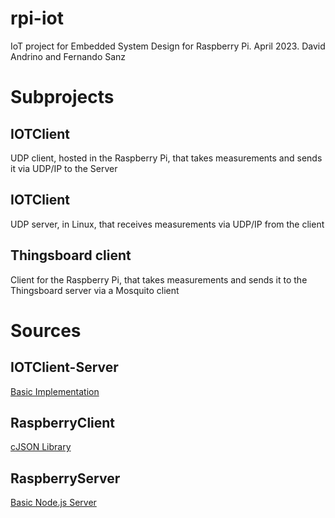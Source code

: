 # rpi-iot

IoT project for Embedded System Design for Raspberry Pi. April 2023. David Andrino and Fernando Sanz

# Subprojects

## IOTClient

UDP client, hosted in the Raspberry Pi, that takes measurements and sends it via UDP/IP to the Server

## IOTClient

UDP server, in Linux, that receives measurements via UDP/IP from the client

## Thingsboard client

Client for the Raspberry Pi, that takes measurements and sends it to the Thingsboard server via a Mosquito client

# Sources

## IOTClient-Server

[Basic Implementation](https://www.educative.io/answers/how-to-implement-udp-sockets-in-c)

## RaspberryClient

[cJSON Library](https://github.com/DaveGamble/cJSON)

## RaspberryServer

[Basic Node.js Server](https://bipinparajuli.com.np/blog/create-udp-clinet-and-server-with-node.js)

